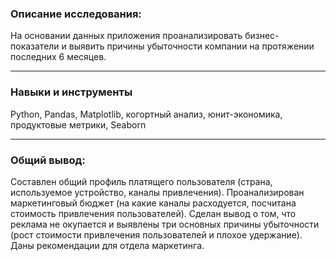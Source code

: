 ### Описание исследования: ###

На основании данных приложения проанализировать бизнес-показатели и выявить причины убыточности компании на протяжении последних 6 месяцев.
_____
### Навыки и инструменты ###

Python, Pandas, Matplotlib, когортный анализ, юнит-экономика, продуктовые метрики, Seaborn
_____

### Общий вывод: ###

Составлен общий профиль платящего пользователя (страна, используемое устройство, каналы привлечения). Проанализирован маркетинговый бюджет (на какие каналы расходуется, посчитана стоимость привлечения пользователей). Сделан вывод о том, что реклама не окупается и выявлены три основных причины убыточности (рост стоимости привлечения пользователей и плохое удержание). Даны рекомендации для отдела маркетинга. 
